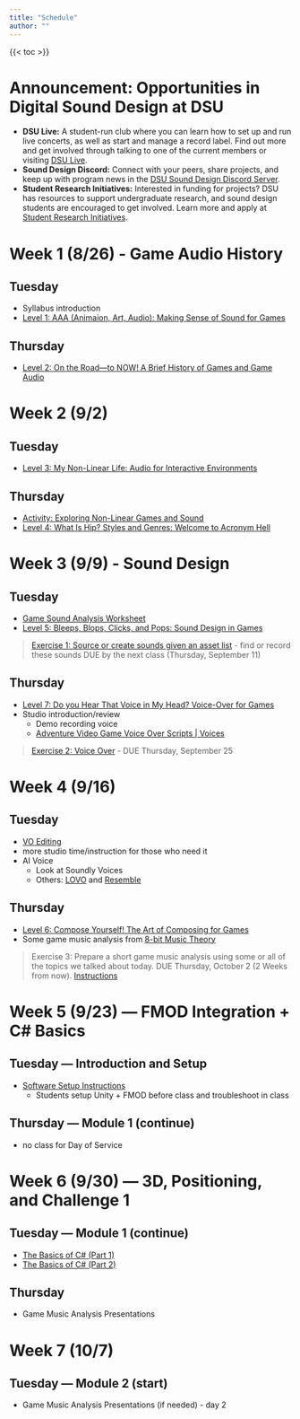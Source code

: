 ```yaml
---
title: "Schedule"
author: ""
---
```


{{< toc >}}


# Announcement: Opportunities in Digital Sound Design at DSU

- **DSU Live:** A student-run club where you can learn how to set up and run live concerts, as well as start and manage a record label. Find out more and get involved through talking to one of the current members or visiting [DSU Live](https://www.facebook.com/DSU.Live/).  
- **Sound Design Discord:** Connect with your peers, share projects, and keep up with program news in the [DSU Sound Design Discord Server](https://discord.gg/w85WUcpQ).  
- **Student Research Initiatives:** Interested in funding for projects? DSU has resources to support undergraduate research, and sound design students are encouraged to get involved. Learn more and apply at [Student Research Initiatives](https://dsu.edu/research/forms.html).  


# Week 1 (8/26) - Game Audio History

## Tuesday

- Syllabus introduction
- [Level 1: AAA \(Animaion, Art, Audio\): Making Sense of Sound for Games](../lectures/week-1/level-1/)


## Thursday

- [Level 2: On the Road—to NOW! A Brief History of Games and Game Audio](../lectures/week-1/level-2/)



# Week 2 (9/2)

## Tuesday

- [Level 3: My Non-Linear Life: Audio for Interactive Environments](../lectures/week-2/level-3/)

## Thursday

- [Activity: Exploring Non-Linear Games and Sound](../assignments/exercises/in-class-analysis/)
- [Level 4: What Is Hip? Styles and Genres: Welcome to Acronym Hell](../lectures/week-2/level-4/)


# Week 3 (9/9) - Sound Design

## Tuesday

- [Game Sound Analysis Worksheet](../lectures/week-3/game_sound_analysis_worksheet/)
- [Level 5: Bleeps, Blops, Clicks, and Pops: Sound Design in Games](../lectures/week-3/level-5/)

> [Exercise 1: Source or create sounds given an asset list](../assignments/exercises/exercise-1/) - find or record these sounds
> DUE by the next class (Thursday, September 11)

## Thursday

- [Level 7: Do you Hear That Voice in My Head? Voice-Over for Games](../lectures/week-4/level-7/)
- Studio introduction/review
  - Demo recording voice
  - [Adventure Video Game Voice Over Scripts | Voices](https://www.voices.com/blog/adventure-video-game-voice-over-scripts/)


> [Exercise 2: Voice Over](../assignments/exercises/exercise-3/) - DUE Thursday, September 25

# Week 4 (9/16)

## Tuesday

- [VO Editing](../lectures/week-4/vo-editing/)
- more studio time/instruction for those who need it
- AI Voice
  - Look at Soundly Voices
  - Others: [LOVO](https://lovo.ai/) and [Resemble](https://www.resemble.ai/)

## Thursday

- [Level 6: Compose Yourself! The Art of Composing for Games](../lectures/week-6/level-6/)
- Some game music analysis from [8-bit Music Theory](https://www.youtube.com/watch?v=DtHLMGiQlJw&list=PL-ZQIvQFPv4J_32ofFpI5Nd-WCk88rAC4)

> Exercise 3: Prepare a short game music analysis using some or all of the topics we talked about today. DUE Thursday, October 2 (2 Weeks from now). [Instructions](../assignments/game-music-analysis/)

# Week 5 (9/23) — FMOD Integration + C# Basics

## Tuesday — Introduction and Setup

- [Software Setup Instructions](../lectures/week-5/setup/)
  - Students setup Unity + FMOD before class and troubleshoot in class

## Thursday — Module 1 (continue)

- no class for Day of Service

# Week 6 (9/30) — 3D, Positioning, and Challenge 1

## Tuesday — Module 1 (continue)

- [The Basics of C# (Part 1)](../lectures/week-5/module-1/csharp-basics-1/) 
- [The Basics of C# (Part 2)](../lectures/week-5/module-1/csharp-basics-2/)


## Thursday 

- Game Music Analysis Presentations

# Week 7 (10/7) 

## Tuesday — Module 2 (start)

- Game Music Analysis Presentations (if needed) - day 2

<!-- 
## Thursday — Module 2 (continue)

- Lesson 3: FMOD Event Instances
- In-class lab: first Event, first Bank, Event Emitter in Unity

> **Check-in:** Unity scene + FMOD project path set, one one-shot event triggers in play mode.
> See [instructions](../assignments/exercises/fmod-event-instance-check-in/)


# Week 8 (10/14) — Challenge 2 + Launch Intermediate Project

## Tuesday — Module 2 (finish)

- Lesson 4: 3D Event Positioning (attenuation, spatializer)
- Live Update/Profiler connection test

## Thursday — Launch Intermediate Project: Dynamic Music

- Lesson 1: Using PlayOneShot
- Lesson 2: Automating Audio With Parameters (Part 1)
- Lesson 3: Attaching Audio to Animations
- Lesson 4: Automating Audio With Parameters (Part 2)
- Lesson 5: Challenge Time! (wrap Module 2)
- Code snippets: SetParameter by name vs ID, sanity checks in console

> **Check-in:** complete [challenge](../assignments/exercises/chomper-footsteps-check-in/); Due Friday
- Brief: build a parameter-driven music system (Intro/Explore/Combat or Intensity 0–1)
- Map: snapshots/VCAs optional; use labeled or continuous parameters
- Show reference mini-scene setup; distribute template Unity scene

> **Intermediate Project: Dynamic Music** — Due Thu 10/30 (Week 10). [instructions](../projects/dynamic-music/)

# Week 9 (10/21) — Code Architecture & Namespaces

## Tuesday — Module 3 (start)

- Lesson 1: Interpreting Code
- Lesson 2: FMOD Namespaces

## Thursday — Module 3 (finish)

- Lesson 3: Controlling Audio Between Multiple Scripts
- Lesson 4: Challenge Time!
- Apply to Dynamic Music: separate input, state, and audio controllers

# Week 10 (10/28) — Present Dynamic Music + Start Mixing

## Tuesday — Presentations & Critique

- 1–2 min per team: demonstrate parameter mapping, transitions, profiling notes

## Thursday — Module 4 (start)

- Lesson 1: Controlling FMOD Buses (Part 1)
- Lesson 2: Controlling FMOD Buses (Part 2)
- Small lab: master, Music, SFX, VO buses; one VCA; target LUFS range for music bed

# Week 11 (11/4) — Snapshots, Playback States, Banks + Footsteps Prep

## Tuesday — Module 4 (continue)

- Lesson 3: Playback States
- Lesson 4: Snapshots
- Lesson 5: Loading Sound-Banks (builds, bank load modes)

## Thursday — Footsteps Project Brief (Regenstoet)

- Labeled parameter: Surface (Grass/Wood/Stone/Metal)
- Multi-Instrument variability (≥5 samples per surface), light pitch/vol randomization
- Animation events vs speed-based triggers; simple raycast material detection

> **Footsteps & Terrain Textures** — Due Thu 11/20 (Week 13). [Instructions](../projects/footsteps/) 

# Week 12 (11/11) — Veterans Day (No Class)

## Tuesday

- Veterans Day - No Class

## Thursday — Lab

- Implement surface detection → set Surface param
- Optional: Speed parameter modulates layer or cadence; snapshot for crouch/stealth

> **Introduce final project** — Due 12/16 (Finals Week). [Instructions](../projects/final/)

# Week 13 (11/18) — Footsteps Finishing + Short Shares

## Tuesday

- Peer tuning: cadence realism, repetition control, mix balance

## Thursday

- Final troubleshooting & submission packaging

> **Footsteps Project DUE Thursday, November 20**


# Week 14 (11/25) — Collision & Attack Sounds Sprint (Rowlilo)

## Tuesday — Module 5 (selected topics) + Sprint Launch

- Module 5 Lesson 1: Parameter IDs
- Lesson 2: Global vs Local Parameters
- Lesson 3: VCAs (tie into quick ducking/mix control)
- Sprint Brief: Collision, Material Detection & Attack Sounds
  - OnCollisionEnter/Stay/Exit patterns
  - Per-material responses (wood, stone, metal), intensity scaling by impact velocity
  - Attack/charge/release events with parameter-driven layers

## Thursday

- Thanksgiving Break - No Class

> **Sprint Submission window:** flexible; recommended by Tue 12/2 or roll into Final Project as a required feature.

# Week 15 (12/2) — Final Project Production

## Tuesday — Module 6 (pick what you need)

- Return Functions, Delegates, Event Callbacks, Programmer Instruments (for adaptive/interactive music or dialog variations)
- Apply selectively to final-project scope

## Thursday — Work Session

- Asset list, event map, parameter plan, mix plan, profiling goals

> **Final Project Asset List** — Due Thu 12/4.

# Week 16 (12/9) — Finalize & Present

## Tuesday

- Perf pass with Profiler, voice budgets, bank size checks

## Thursday

- Final presentations

> **Final Presentations** - December 16 at 3:30 - 5:30 pm
